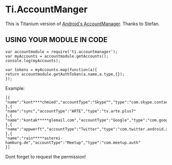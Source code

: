 Ti.AccountManger
================

This is Titanium version of [Android's AccountManager](https://developer.android.com/reference/android/accounts/AccountManager.html). Thanks to Stefan.

USING YOUR MODULE IN CODE
-------------------------

~~~~
var accountmodule = require('ti.accountmanager');
var myAccounts = accountmodule.getAccounts();
console.log(myAccounts);

var tokens = myAccounts.map(function(a){
return accountmodule.getAuthToken(a.name,a.type,{});
});
~~~~

Example:
~~~
[{
"name":"kont****chmied","accountType":"Skype™","type":"com.skype.contacts.sync"
},{
"name":"sync","accountType":"ARTE","type":"tv.arte.plus7"
},{
"name":"kontak*****glemail.com","accountType":"Google","type":"com.google"
},{
"name":"appwerft","accountType":"Twitter","type":"com.twitter.android.auth.login"
},{
"name":"rain*****asterei-hamburg.de","accountType":"Meetup","type":"com.meetup.auth"
}]
~~~

Dont forget to request the <uses-permission android:name="android.permission.GET_ACCOUNTS"/> permission! 